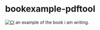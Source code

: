   # bookexample-pdftool
  [![CI](https://github.com/lizkca/bookexample-pdftool/actions/workflows/main.yml/badge.svg)](https://github.com/lizkca/bookexample-pdftool/actions/workflows/main.yml)
  an example of the book i am writing.        
